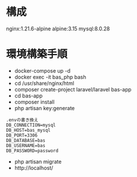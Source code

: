 # 構成
nginx:1.21.6-alpine
alpine:3.15
mysql:8.0.28


# 環境構築手順
* docker-compose up -d
* docker exec -it bas_php bash
* cd /usr/share/nginx/html
* composer create-project laravel/laravel bas-app
* cd bas-app
* composer install
* php artisan key:generate
```
.envの書き換え
DB_CONNECTION=mysql
DB_HOST=bas_mysql
DB_PORT=3306
DB_DATABASE=bas
DB_USERNAME=bas
DB_PASSWORD=password
```
* php artisan migrate
* http://localhost/
